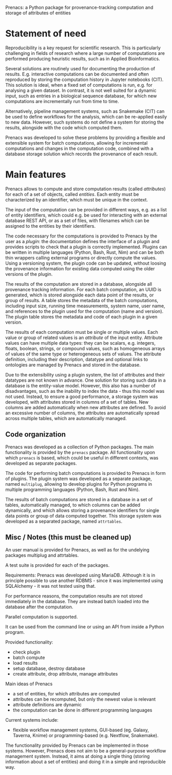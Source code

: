 Prenacs: a Python package for provenance-tracking computation and
storage of attributes of entities

# Statement of need

Reproducibility is a key request for scientific research. This is particularly
challenging in fields of research where a large number of computations are
performed producing heuristic results, such as in Applied Bioinformatics.

Several solutions are routinely used for documenting the production of results.
E.g. interactive computations can be documented and often reproduced by storing
the computation history in Jupyter notebooks (CIT). This solution is ideal,
when a fixed set of computations is run, e.g. for analysing a given dataset. In
contrast, it is not well suited for a dynamic input, such as entries in a
biological sequence database, for which new computations are incrementally run
from time to time.

Alternatively, pipeline management systems, such as Snakemake (CIT) can be used
to define workflows for the analysis, which can be re-applied easily to new
data. However, such systems do not define a system for storing the results,
alongside with the code which computed them.

Prenacs was developed to solve these problems by providing a flexible and
extensible system for batch computations, allowing for incremental computations
and changes in the computation code, combined with a database storage solution
which records the provenance of each result.

# Main features

Prenacs allows to compute and store computation results (called _attributes_)
for each of a set of objects, called _entities_. Each entity must be
characterized by an identifier, which must be unique in the context.

The input of the computation can be provided in different ways, e.g. as a list
of entity identifiers, which could e.g. be used for interacting with an
external database REST API, or as a set of files, with filenames which can be
assigned to the entities by their identifiers.

The code necessary for the computations is provided to Prenacs by the user
as a _plugin_: the documentation defines the interface of a plugin and provides
scripts to check that a plugin is correctly implemented. Plugins can be
written in multiple languages (Python, Bash, Rust, Nim) and can be both
thin wrappers calling external programs or directly compute the values.
Using a versioning system, the plugin code can be updated, without loosing
the provenance information for existing data computed using the older
versions of the plugin.

The results of the computation are stored in a database, alongside all
provenance tracking information. For each batch computation, an UUID is
generated, which is stored alongside each data point of the results, or group
of results. A table stores the metadata of the batch computations, including
input size, running time measurements, system name, user name, and references
to the plugin used for the computation (name and version). The plugin table
stores the metadata and code of each plugin in a given version.

The results of each computation must be single or multiple values. Each value
or group of related values is an _attribute_ of the input entity. Attribute
values can have multiple data types: they can be scalars, e.g. integers,
floats, boolean, strings, or compound values, such as homogeneous arrays of
values of the same type or heterogeneous sets of values. The attribute
definition, including their description, datatype and optional links to
ontologies are managed by Prenacs and stored in the database.

Due to the extensibility using a plugin system, the list of attributes and their
datatypes are not known in advance. One solution for storing such data in a
database is the entity-value model. However, this also has a number of
disadvantages, such as the inability to index the data - thus this model was
not used. Instead, to ensure a good performance, a storage system was
developed, with attributes stored in columns of a set of tables. New columns
are added automatically when new attributes are defined. To avoid an excessive
number of columns, the attributes are automatically spread across multiple
tables, which are automatically managed.

## Code organization

Prenacs was developed as a collection of Python packages. The main functionality
is provided by the ``prenacs`` package. All functionality upon which ``prenacs``
is based, which could be useful in different contexts, was developed as separate
packages.

The code for performing batch computations is provided to Prenacs in form of
plugins. The plugin system was developed as a separate package, named
``multiplug``, allowing to develop plugins for Python programs in multiple
programming languages (Python, Bash, Rust and Nim).

The results of batch computations are stored in a database in a set of tables,
automatically managed, to which columns can be added dynamically, and which
allows storing a provenance identifiers for single data points or group of data
computed together. This storage system was developed as a separated package,
named ``attrtables``.

## Misc / Notes (this must be cleaned up)

An user manual is provided for Prenacs, as well as for the undelying packages
multiplug and attrtables.

A test suite is provided for each of the packages.

Requirements: Prenacs was developed using MariaDB. Although it is in principle
possible to use another RDBMS - since it was implemented using SQLAlchemy - it
was not tested using that.

For performance reasons, the computation results are not stored immediately in the
database. They are instead batch loaded into the database after the computation.

Parallel computation is supported.

It can be used from the command line or using an API from inside a Python program.

Provided functionality:
- check plugin
- batch compute
- load results
- setup database, destroy database
- create attribute, drop attribute, manage attributes

Main ideas of Prenacs
- a set of entities, for which attributes are computed
- attributes can be recomputed, but only the newest value is relevant
- attribute definitions are dynamic
- the computation can be done in different programming languages

Current systems include:
- flexible workflow management systems, GUI-based (eg. Galaxy, Taverna, Knime)
or programming-based (e.g. Nextflow, Snakemake).

The functionality provided by Prenacs can be implemented in those systems.
However, Prenacs does not aim to be a general-purpose workflow management system.
Instead, it aims at doing a single thing (storing information about
a set of entities) and doing it in a simple and reproducible way.
